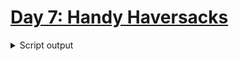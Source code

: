 # [Day 7: Handy Haversacks](https://adventofcode.com/2020/day/7)

<details><summary>Script output</summary>

```
❯ python .\python\
AoC 2020: day 7 - Handy Haversacks
Python 3.8.5

Test cases
1.1 pass
2.1 pass
2.2 pass

Answers
Part 1: 300
Part 2: 8030

❯ go run .\go\
AoC 2020: day 7 - Handy Haversacks
Go go1.15.2

Test cases
1.1 pass
2.1 pass
2.2 pass

Answers
Part 1: 300
Part 2: 8030
```

</details>

